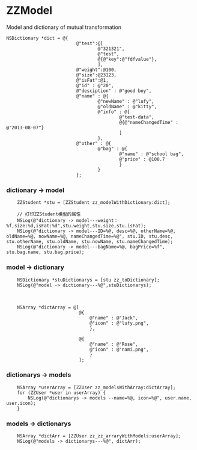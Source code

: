 # ZZModel
Model and dictionary of mutual transformation



	NSDictionary *dict = @{
                              @"test":@[
                                      @"321321",
                                      @"test",
                                      @{@"key":@"fdfvalue"},
                                      ],
                              @"weight":@100,
                              @"size":@23123,
                              @"isFat":@1,
                              @"id" : @"20",
                              @"desciption" : @"good boy",
                              @"name" : @{
                                      @"newName" : @"lufy",
                                      @"oldName" : @"kitty",
                                      @"info" : @[
                                              @"test-data",
                                              @{@"nameChangedTime" : @"2013-08-07"}
                                              ]
                                      },
                              @"other" : @{
                                      @"bag" : @{
                                              @"name" : @"school bag",
                                              @"price" : @100.7
                                              }
                                      }
                              };
        

### dictionary -> model

        ZZStudent *stu = [ZZStudent zz_modelWithDictionary:dict];
        
        // 打印ZZStudent模型的属性
        NSLog(@"dictionary -> model---weight：%f,size:%d,isFat:%d",stu.weight,stu.size,stu.isFat);
        NSLog(@"dictionary -> model---ID=%@, desc=%@, otherName=%@, oldName=%@, nowName=%@, nameChangedTime=%@", stu.ID, stu.desc, stu.otherName, stu.oldName, stu.nowName, stu.nameChangedTime);
        NSLog(@"dictionary -> model---bagName=%@, bagPrice=%f", stu.bag.name, stu.bag.price);
        
        
### model -> dictionary

        NSDictionary *stuDictionarys = [stu zz_toDictionary];
        NSLog(@"model -> dictionary---%@",stuDictionarys);
                

<br/>     
        
        
 
 		NSArray *dictArray = @[
                               @{
                                   @"name" : @"Jack",
                                   @"icon" : @"lufy.png",
                                   },
                               
                               @{
                                   @"name" : @"Rose",
                                   @"icon" : @"nami.png",
                                   }
                               ];
        
### dictionarys -> models

        NSArray *userArray = [ZZUser zz_modelsWithArray:dictArray];
        for (ZZUser *user in userArray) {
            NSLog(@"dictionarys -> models --name=%@, icon=%@", user.name, user.icon);
        }
        
### models -> dictionarys

        NSArray *dictArr = [ZZUser zz_zz_arraryWithModels:userArray];
        NSLog(@"models -> dictionarys---%@", dictArr);

